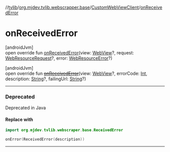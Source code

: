//[tvlib](../../../index.md)/[org.mjdev.tvlib.webscrapper.base](../index.md)/[CustomWebViewClient](index.md)/[onReceivedError](on-received-error.md)

# onReceivedError

[androidJvm]\
open override fun [onReceivedError](on-received-error.md)(view: [WebView](https://developer.android.com/reference/kotlin/android/webkit/WebView.html)?, request: [WebResourceRequest](https://developer.android.com/reference/kotlin/android/webkit/WebResourceRequest.html)?, error: [WebResourceError](https://developer.android.com/reference/kotlin/android/webkit/WebResourceError.html)?)

[androidJvm]\
open override fun [~~onReceivedError~~](on-received-error.md)(view: [WebView](https://developer.android.com/reference/kotlin/android/webkit/WebView.html)?, errorCode: [Int](https://kotlinlang.org/api/latest/jvm/stdlib/kotlin/-int/index.html), description: [String](https://kotlinlang.org/api/latest/jvm/stdlib/kotlin/-string/index.html)?, failingUrl: [String](https://kotlinlang.org/api/latest/jvm/stdlib/kotlin/-string/index.html)?)

---

### Deprecated

Deprecated in Java

#### Replace with

```kotlin
import org.mjdev.tvlib.webscraper.base.ReceivedError

```
```kotlin
onError(ReceivedError(description))
```
---
